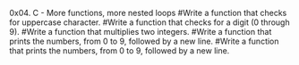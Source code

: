 0x04. C - More functions, more nested loops
#Write a function that checks for uppercase character.
#Write a function that checks for a digit (0 through 9).
#Write a function that multiplies two integers.
#Write a function that prints the numbers, from 0 to 9, followed by a new line.
#Write a function that prints the numbers, from 0 to 9, followed by a new line.
